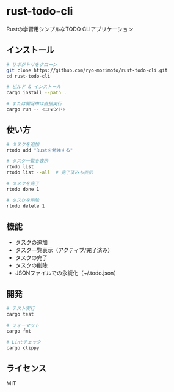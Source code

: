 # rust-todo-cli

Rustの学習用シンプルなTODO CLIアプリケーション

## インストール

```bash
# リポジトリをクローン
git clone https://github.com/ryo-morimoto/rust-todo-cli.git
cd rust-todo-cli

# ビルド & インストール
cargo install --path .

# または開発中は直接実行
cargo run -- <コマンド>
```

## 使い方

```bash
# タスクを追加
rtodo add "Rustを勉強する"

# タスク一覧を表示
rtodo list
rtodo list --all  # 完了済みも表示

# タスクを完了
rtodo done 1

# タスクを削除
rtodo delete 1
```

## 機能

- タスクの追加
- タスク一覧表示（アクティブ/完了済み）
- タスクの完了
- タスクの削除
- JSONファイルでの永続化（~/.todo.json）

## 開発

```bash
# テスト実行
cargo test

# フォーマット
cargo fmt

# Lintチェック
cargo clippy
```

## ライセンス

MIT